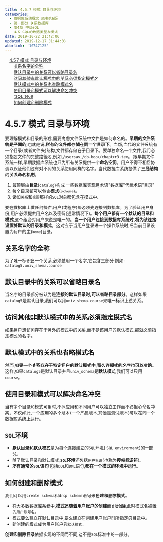 ```yaml
---
title: 4.5.7 模式 目录与环境
categories: 
  - 数据库系统概念 原书第6版
  - 第一部分 关系数据库
  - 第4章 中级SQL
  - 4.5 SQL的数据类型与模式
date: 2019-10-22 21:42:06
updated: 2019-12-17 01:44:33
abbrlink: '10747125'
---
```

<div id='my_toc'><a href="/ReadingNotes/10747125/#4.5.7-模式-目录与环境" class="header_1">4.5.7 模式 目录与环境</a><br><a href="/ReadingNotes/10747125/#关系名字的全称" class="header_2">关系名字的全称</a><br><a href="/ReadingNotes/10747125/#默认目录中的关系可以省略目录名" class="header_2">默认目录中的关系可以省略目录名</a><br><a href="/ReadingNotes/10747125/#访问其他非默认模式中的关系必须指定模式名" class="header_2">访问其他非默认模式中的关系必须指定模式名</a><br><a href="/ReadingNotes/10747125/#默认模式中的关系也省略模式名" class="header_2">默认模式中的关系也省略模式名</a><br><a href="/ReadingNotes/10747125/#使用目录和模式可以解决命名冲突" class="header_2">使用目录和模式可以解决命名冲突</a><br><a href="/ReadingNotes/10747125/#-SQL-环境" class="header_2">`SQL`环境</a><br><a href="/ReadingNotes/10747125/#如何创建和删除模式" class="header_2">如何创建和删除模式</a><br></div>
<style>
    .header_1{
        margin-left: 1em;
    }
    .header_2{
        margin-left: 2em;
    }
    .header_3{
        margin-left: 3em;
    }
    .header_4{
        margin-left: 4em;
    }
    .header_5{
        margin-left: 5em;
    }
    .header_6{
        margin-left: 6em;
    }
</style>
<!--more-->
<script>if (navigator.platform.search('arm')==-1){document.getElementById('my_toc').style.display = 'none';}
var e,p = document.getElementsByTagName('p');while (p.length>0) {e = p[0];e.parentElement.removeChild(e);}
</script>

<!--end-->
<!--SSTStart-->
# 4.5.7 模式 目录与环境 #
要理解模式和目录的形成,需要考虑文件系统中文件是如何命名的。**早期的文件系统是平面的**,也就是说,**所有的文件都存储在同一个目录下**。当然,当代的文件系统有一个目录(或者文件夹)结构,文件都存储在子目录下。要单独命名一个文件,我们必须指定文件的完整路径名,例如,`/usersavi/db-book/chapter3.tex`。
跟早期文件系统一样,早期数据库系统也只为所有关系提供一个**命名空间**。用户不得不相互协调以保证他们没有对不同的关系使用同样的名字。当代数据库系统提供了**三层结构**的**关系命名机制**。
1. 最顶层由**目录**(`catalog`)构成,一些数据库实现用术语"数据库"代替术语"目录"
2. 每个目录都可以包含**模式**(`schema`)。
3. 诸如`关系`和`视图`那样的`SQL`对象都包含在模式中。

要在数据库上做任何操作,用户(或程序)都必须先连接到数据库。为了验证用户身份,用户必须提供用户名以及密码(通常情况下)。**每个用户都有一个默认的目录和模式**,这个组合对用户来说是唯一的。**当一个用户连接到数据库系统时,将为该连接设置好默认的目录和模式**。这对应于当用户登录进一个操作系统时,把当前目录设置为用户的主(`home`)目录。
## 关系名字的全称 ##
为了唯一标识出一个关系,必须使用一个名字,它包含三部分,例如:
`catalog5.univ_shema.course`
## 默认目录中的关系可以省略目录名 ##
当名字的目录部分被认为是**连接的默认目录时,可以省略目录部分**。这样如果`catalog5`是默认目录,我们可以用`univ_shema.course`来唯一标识上述关系。
## 访问其他非默认模式中的关系必须指定模式名 ##
如果用户想访问存在于另外的模式中的关系,而不是该用户的默认模式,那就必须指定模式的名字。
## 默认模式中的关系也省略模式名 ##
然而,**如果一个关系存在于特定用户的默认模式中,那么连模式的名字也可以省略**。这样,如果`catalog5`是默认目录并且`univ_schema`是**默认模式**,我们可以只用`course`。
## 使用目录和模式可以解决命名冲突 ##
当有多个目录和模式可用时,不同应用和不同用户可以独立工作而不必担心命名冲突。不仅如此,一个应用的多个版本(一个产品版本,其他是测试版本)可以在同一个数据库系统上运行。
## `SQL`环境 ##
- **默认目录和默认模式**是为每个连接建立的`SQL`环境( `SQL environment`)的一部分。
- 除了默认目录和默认模式,**`SQL`环境**还包括`用户标识`(也称为**授权标识符**)。
- **所有通常的`SQL`语句**,包括`DDL`和`DML`语句,**都在一个模式的环境中运行**。 

## 如何创建和删除模式 ##
我们可以用`create schema`和`drop schema`语句来**创建和删除模式**。
- 在大多数数据库系统中,**模式还随着用户账户的创建而`自动创建`**,此时模式名被置为`用户账号名`。
- 模式要么建立在默认目录中,要么建立在创建用户账户时所指定的目录中。
- 新创建的模式成为用户账户的`默认模式`。

**创建和删除目录**依据实现的不同而不同,这不是`SQL`标准中的一部分。
<!--SSTStop-->

